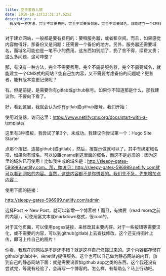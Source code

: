 ```yaml
---
title: 空手套白儿狼
date: 2018-10-13T13:31:37.525Z
description: >
  有没有一种方法，完全不需要费用，完全不需要服务器，完全不需要域名，就能建立一个CMS式的网站？能自己加内容，又不需要考虑备份的问题呢？更甚者，能有版本变更记录呢？
---
```

对于建立网站，一般都是要有费用的：要租服务器，或者租空间。而且，如果感觉内容做得好，那备份又是问题：还需要一个备份的地方。另外，服务器还需要域名，而域名可能也是一笔不小的费用。这东西如到期了，扔了舍不得，续费又贵；这么多问题，这可咋整？

那，有没有一种方法，完全不需要费用，完全不需要服务器，完全不需要域名，就能建立一个CMS式的网站？能自己加内容，又不需要考虑备份的问题呢？更甚者，能有版本变更记录呢？

有。但是前提，是需要你有gitlab或github帐号。如果你不知道那是什么，那我建议你，不要向下看了。

好，看到这里，我就会认为你有gitlab或github账号。我们开始：

使用浏览器，访问这里：https://www.netlifycms.org/docs/start-with-a-template/

这里有3种模板，我尝试了第3个，未成功。我建议你尝试第一个：Hugo Site Starter

点那个按钮，连接github(或gitlab），然后，按提示做就可以了。其中有绑定域名项，如果你有域名，可以设置cname到这里面的域名，而这不是必须的：因为这里的域名已可使用！比如我生成的域名是：http://sleepy-gates-596989.netlify.com，那，你访问：http://sleepy-gates-596989.netlify.com就可以看到网站的内容。当然，这些内容都不是你想要的。我们先不急，先来增加点内容：

使用下面的链接：

http://sleepy-gates-596989.netlify.com/admin

选择Post -> New Post，就可以新增一个博客啦！而且，有摘要（read more之前的内容），可使用富文本或markdown格式，很cool的。

对于其他页面，可以使用pages链接，来修改其主要内容。对于一些按钮等需要汉化，或不需要的内容，可以到github(gitlab)上去查找修改。这个还支持图片上传，即可上传自己的图片！

你看，我现在的网站是不是还不错？就是这样自己修饰过来的。这个内容都存储在github(gitlab)中，由netlify提供服务。这个也可以自己做为静态网站的内容，放到自己的静态网站下面：就是需要设置如github app之类的东西。这个我还没有尝试完，等我有经验了，会再写一个博客的。怎么样，有帮助么？马上行动吧。
